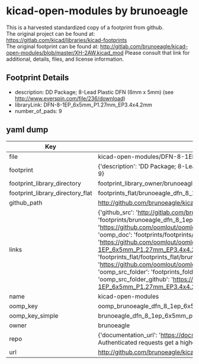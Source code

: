 # kicad-open-modules by brunoeagle  
This is a harvested standardized copy of a footprint from github.  
The original project can be found at:  
https://gitlab.com/kicad/libraries/kicad-footprints  
The original footprint can be found at:
http://gitlab.com/brunoeagle/kicad-open-modules/blob/master/XH-2AW.kicad_mod
Please consult that link for additional, details, files, and license information.  
## Footprint Details
* description: DD Package; 8-Lead Plastic DFN (6mm x 5mm) (see http://www.everspin.com/file/236/download)  
* libraryLink: DFN-8-1EP_6x5mm_P1.27mm_EP3.4x4.2mm  
* number_of_pads: 9  
## yaml dump  
| Key | Value |  
| --- | --- |  
| file | kicad-open-modules/DFN-8-1EP_6x5mm_P1.27mm_EP3.4x4.2mm.kicad_mod |  
| footprint | {'description': 'DD Package; 8-Lead Plastic DFN (6mm x 5mm) (see http://www.everspin.com/file/236/download)', 'libraryLink': 'DFN-8-1EP_6x5mm_P1.27mm_EP3.4x4.2mm', 'number_of_pads': 9} |  
| footprint_library_directory | footprint_library_owner/brunoeagle_kicad-open-modules |  
| footprint_library_directory_flat | footprints_flat/brunoeagle_dfn_8_1ep_6x5mm_p1_27mm_ep3_4x4_2mm_dfn_8_1ep_6x5mm_p1_27mm_ep3_4x4_2mm/working |  
| github_path | http://github.com/brunoeagle/kicad-open-modules/blob/master/DFN-8-1EP_6x5mm_P1.27mm_EP3.4x4.2mm.kicad_mod |  
| links | {'github_src': 'http://gitlab.com/brunoeagle/kicad-open-modules/blob/master/XH-2AW.kicad_mod', 'github_src_repo': 'https://gitlab.com/kicad/libraries/kicad-footprints', 'oomp_bot': 'footprints/brunoeagle_dfn_8_1ep_6x5mm_p1_27mm_ep3_4x4_2mm_dfn_8_1ep_6x5mm_p1_27mm_ep3_4x4_2mm/working', 'oomp_bot_github': 'https://github.com/oomlout/oomlout_oomp_footprint_bot/tree/main/footprints/brunoeagle_dfn_8_1ep_6x5mm_p1_27mm_ep3_4x4_2mm_dfn_8_1ep_6x5mm_p1_27mm_ep3_4x4_2mm/working', 'oomp_doc': 'footprints/footprints/brunoeagle/DFN-8-1EP_6x5mm_P1.27mm_EP3.4x4.2mm.kicad_mod/DFN-8-1EP_6x5mm_P1.27mm_EP3.4x4.2mm/working/', 'oomp_doc_github': 'https://github.com/oomlout/oomlout_oomp_footprint_doc/tree/main/footprints/footprints/brunoeagle/DFN-8-1EP_6x5mm_P1.27mm_EP3.4x4.2mm.kicad_mod/DFN-8-1EP_6x5mm_P1.27mm_EP3.4x4.2mm/working', 'oomp_src_flat': 'footprints_flat/footprints_flat/brunoeagle_dfn_8_1ep_6x5mm_p1_27mm_ep3_4x4_2mm_dfn_8_1ep_6x5mm_p1_27mm_ep3_4x4_2mm/working', 'oomp_src_flat_github': 'https://github.com/oomlout/oomlout_oomp_footprint_src/tree/main/footprints_flat/brunoeagle_dfn_8_1ep_6x5mm_p1_27mm_ep3_4x4_2mm_dfn_8_1ep_6x5mm_p1_27mm_ep3_4x4_2mm/working', 'oomp_src_folder': 'footprints_folder/footprints_folder/brunoeagle/DFN-8-1EP_6x5mm_P1.27mm_EP3.4x4.2mm.kicad_mod/DFN-8-1EP_6x5mm_P1.27mm_EP3.4x4.2mm/working', 'oomp_src_folder_github': 'https://github.com/oomlout/oomlout_oomp_footprint_src/tree/main/footprints_folder/brunoeagle/DFN-8-1EP_6x5mm_P1.27mm_EP3.4x4.2mm.kicad_mod/DFN-8-1EP_6x5mm_P1.27mm_EP3.4x4.2mm/working'} |  
| name | kicad-open-modules |  
| oomp_key | oomp_brunoeagle_dfn_8_1ep_6x5mm_p1_27mm_ep3_4x4_2mm_dfn_8_1ep_6x5mm_p1_27mm_ep3_4x4_2mm |  
| oomp_key_simple | brunoeagle_dfn_8_1ep_6x5mm_p1_27mm_ep3_4x4_2mm_dfn_8_1ep_6x5mm_p1_27mm_ep3_4x4_2mm |  
| owner | brunoeagle |  
| repo | {'documentation_url': 'https://docs.github.com/rest/overview/resources-in-the-rest-api#rate-limiting', 'message': "API rate limit exceeded for 84.66.173.59. (But here's the good news: Authenticated requests get a higher rate limit. Check out the documentation for more details.)"} |  
| url | http://github.com/brunoeagle/kicad-open-modules |  

